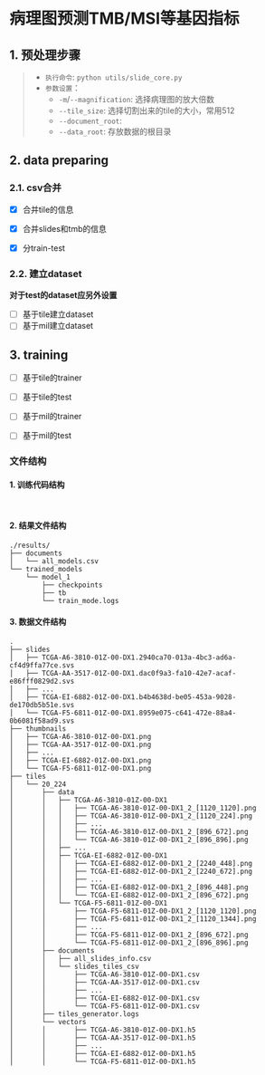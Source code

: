 # 病理图预测TMB/MSI等基因指标

## 1. 预处理步骤

>  * `执行命令`: ```python utils/slide_core.py```
>  * `参数设置`：
>       * `-m`/`--magnification`: 选择病理图的放大倍数
>       * `--tile_size`: 选择切割出来的tile的大小，常用512
>       * `--document_root`: 
>       * `--data_root`: 存放数据的根目录

  

## 2. data preparing

### 2.1. csv合并

- [x] 合并tile的信息
- [x] 合并slides和tmb的信息
- [x] 分train-test


### 2.2. 建立dataset
 **对于test的dataset应另外设置**
- [ ] 基于tile建立dataset
- [ ] 基于mil建立dataset

## 3. training

- [ ] 基于tile的trainer
- [ ] 基于tile的test
  
- [ ] 基于mil的trainer
- [ ] 基于mil的test

### 文件结构

#### 1. 训练代码结构

```
    
```

#### 2. 结果文件结构

```
./results/
├── documents
│   └── all_models.csv
└── trained_models
    └── model_1
        ├── checkpoints
        ├── tb
        └── train_mode.logs
```

#### 3. 数据文件结构

```
.
├── slides
│   ├── TCGA-A6-3810-01Z-00-DX1.2940ca70-013a-4bc3-ad6a-cf4d9ffa77ce.svs
│   ├── TCGA-AA-3517-01Z-00-DX1.dac0f9a3-fa10-42e7-acaf-e86fff0829d2.svs
│   ├── ...
│   ├── TCGA-EI-6882-01Z-00-DX1.b4b4638d-be05-453a-9028-de170db5b51e.svs
│   └── TCGA-F5-6811-01Z-00-DX1.8959e075-c641-472e-88a4-0b6081f58ad9.svs
├── thumbnails
│   ├── TCGA-A6-3810-01Z-00-DX1.png
│   ├── TCGA-AA-3517-01Z-00-DX1.png
│   ├── ...
│   ├── TCGA-EI-6882-01Z-00-DX1.png
│   └── TCGA-F5-6811-01Z-00-DX1.png
├── tiles
│   └── 20_224
│       ├── data
│       │   ├── TCGA-A6-3810-01Z-00-DX1
│       │   │   ├── TCGA-A6-3810-01Z-00-DX1_2_[1120_1120].png
│       │   │   ├── TCGA-A6-3810-01Z-00-DX1_2_[1120_224].png
│       │   │   ├── ...
│       │   │   ├── TCGA-A6-3810-01Z-00-DX1_2_[896_672].png
│       │   │   └── TCGA-A6-3810-01Z-00-DX1_2_[896_896].png
│       │   ├── ...
│       │   ├── TCGA-EI-6882-01Z-00-DX1
│       │   │   ├── TCGA-EI-6882-01Z-00-DX1_2_[2240_448].png
│       │   │   ├── TCGA-EI-6882-01Z-00-DX1_2_[2240_672].png
│       │   │   ├── ...
│       │   │   ├── TCGA-EI-6882-01Z-00-DX1_2_[896_448].png
│       │   │   └── TCGA-EI-6882-01Z-00-DX1_2_[896_672].png
│       │   └── TCGA-F5-6811-01Z-00-DX1
│       │       ├── TCGA-F5-6811-01Z-00-DX1_2_[1120_1120].png
│       │       ├── TCGA-F5-6811-01Z-00-DX1_2_[1120_1344].png
│       │       ├── ...
│       │       ├── TCGA-F5-6811-01Z-00-DX1_2_[896_672].png
│       │       └── TCGA-F5-6811-01Z-00-DX1_2_[896_896].png
│       ├── documents
│       │   ├── all_slides_info.csv
│       │   └── slides_tiles_csv
│       │       ├── TCGA-A6-3810-01Z-00-DX1.csv
│       │       ├── TCGA-AA-3517-01Z-00-DX1.csv
│       │       ├── ...
│       │       ├── TCGA-EI-6882-01Z-00-DX1.csv
│       │       └── TCGA-F5-6811-01Z-00-DX1.csv
│       ├── tiles_generator.logs
│       └── vectors
│       │       ├── TCGA-A6-3810-01Z-00-DX1.h5
│       │       ├── TCGA-AA-3517-01Z-00-DX1.h5
│       │       ├── ...
│       │       ├── TCGA-EI-6882-01Z-00-DX1.h5
│       │       └── TCGA-F5-6811-01Z-00-DX1.h5
```


>       